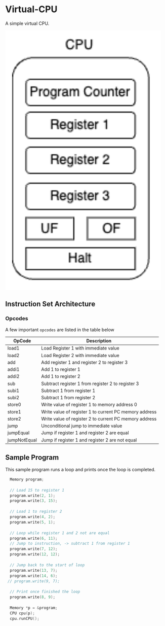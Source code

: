 # Virtual-CPU

A simple virtual CPU.

![Diagram](/images/registers.png)

## Instruction Set Architecture

### Opcodes

A few important `opcodes` are listed in the table below

| OpCode       | Description                                            |
| ------------ | ------------------------------------------------------ |
| load1        | Load Register 1 with immediate value                   |
| load2        | Load Register 2 with immediate value                   |
| add          | Add register 1 and register 2 to register 3            |
| addi1        | Add 1 to register 1                                    |
| addi2        | Add 1 to register 2                                    |
| sub          | Subtract register 1 from register 2 to register 3      |
| subi1        | Subtract 1 from register 1                             |
| subi2        | Subtract 1 from register 2                             |
| store0       | Write value of register 1 to memory address 0          |
| store1       | Write value of register 1 to current PC memory address |
| store2       | Write value of register 2 to current PC memory address |
| jump         | Unconditional jump to immediate value                  |
| jumpEqual    | Jump if register 1 and register 2 are equal            |
| jumpNotEqual | Jump if register 1 and register 2 are not equal        |

## Sample Program

This sample program runs a loop and prints once the loop is completed.
```c++
  Memory program;

  // Load 15 to register 1
  program.write(2, 1);
  program.write(3, 15);

  // Load 1 to register 2
  program.write(4, 2);
  program.write(5, 1);

  // Loop while register 1 and 2 not are equal
  program.write(6, 11);
  // Jump to instruction, -> subtract 1 from register 1
  program.write(7, 12);
  program.write(12, 12);
  
  // Jump back to the start of loop
  program.write(13, 7);
  program.write(14, 6);
 // program.write(9, 7);

  // Print once finished the loop
  program.write(8, 9);

  Memory *p = &program;
  CPU cpu(p);
  cpu.runCPU();
```
